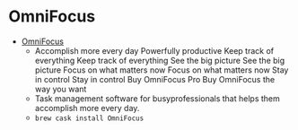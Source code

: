 # OmniFocus
- [OmniFocus](https://www.omnigroup.com/omnifocus/)
  -  Accomplish more every day Powerfully productive Keep track of everything Keep track of everything See the big picture See the big picture Focus on what matters now 						Focus on what						matters now					 Stay in control Stay in control Buy OmniFocus Pro 					Buy OmniFocus the way you want					
  - Task management software for busyprofessionals that helps them accomplish more every day.
  - `brew cask install OmniFocus`
